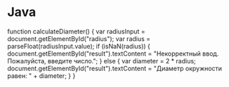 # Java
<p>function calculateDiameter() {
    var radiusInput = document.getElementById("radius");
    var radius = parseFloat(radiusInput.value);
    if (isNaN(radius)) {
        document.getElementById("result").textContent = "Некорректный ввод. Пожалуйста, введите число.";
    } else {
        var diameter = 2 * radius;
        document.getElementById("result").textContent = "Диаметр окружности равен: " + diameter;
    }
}</p>
